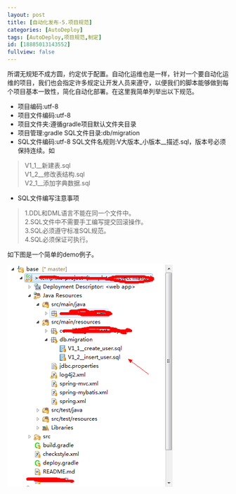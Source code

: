 ```yaml
---
layout: post
title: [自动化发布-5.项目规范]
categories: [AutoDeploy]
tags: [AutoDeploy,项目规范,制定]
id: [18885013143552]
fullview: false
---
```

所谓无规矩不成方圆，约定优于配置。自动化运维也是一样，针对一个要自动化运维的项目，我们也会指定许多规定让开发人员来遵守，以便我们的脚本能够做到每个项目基本一致性，简化自动化部署。在这里我简单列举出以下规范。
* 项目编码:utf-8 
* 项目文件编码:utf-8 
* 项目文件夹:遵循gradle项目默认文件夹目录 
* 项目管理:gradle SQL文件目录:db/migration 
* SQL文件编码:utf-8 SQL文件名规则:V大版本_小版本__描述.sql，版本号必须保持连续。如   
>  V1_1__新建表.sql  
>  V1_2__修改表结构.sql  
>  V2_1__添加字典数据.sql  
* SQL文件编写注意事项  
>  1.DDL和DML语言不能在同一个文件中。  
>  2.SQL文件中不需要手工编写提交回滚操作。  
>  3.SQL必须遵守标准SQL规范。  
>  4.SQL必须保证可执行。  

如下图是一个简单的demo例子。

![blob.png](/assets/resources/image/20170327/1490594093761014128.png "1490594093761014128.png")
